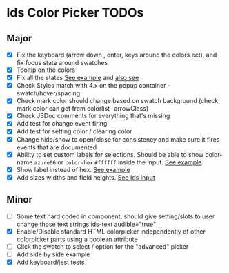 # Ids Color Picker TODOs

## Major

- [x] Fix the keyboard (arrow down , enter, keys around the colors ect), and fix focus state around swatches
- [x] Tooltip on the colors
- [x] Fix all the states [See example](https://main-enterprise.demo.design.infor.com/components/dropdown/test-states.html) and [also see](https://main-enterprise.demo.design.infor.com/components/colorpicker/test-states.html)
- [x] Check Styles match with 4.x on the popup container - swatch/hover/spacing
- [x] Check mark color should change based on swatch background (check mark color can get from colorlist -arrowClass)
- [x] Check JSDoc comments for everything that's missing
- [x] Add test for change event firing
- [x] Add test for setting color / clearing color
- [x] Change hide/show to open/close for consistency and make sure it fires events that are documented
- [x] Ability to set custom labels for selections. Should be able to show color-name `azure06` or `color-hex` `#ffffff` inside the input. [See example](https://main-enterprise.demo.design.infor.com/components/colorpicker/example-custom-labels.html)
- [x] Show label instead of hex. [See example](https://main-enterprise.demo.design.infor.com/components/colorpicker/example-show-label.html)
- [x] Add sizes widths and field heights. [See Ids Input](https://main.wc.design.infor.com/ids-input/)

## Minor

- [ ] Some text hard coded in component, should give setting/slots to user change those text strings ids-text audible="true"
- [x] Enable/Disable standard HTML colorpicker independently of other colorpicker parts using a boolean attribute
- [ ] Click the swatch to select / option for the "advanced" picker
- [ ] Add side by side example
- [x] Add keyboard/jest tests
